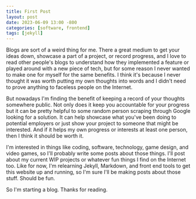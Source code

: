 ```yaml
---
title: First Post
layout: post
date: 2023-06-09 13:00 -800
categories: [software, frontend]
tags: [jekyll]
---
```

Blogs are sort of a weird thing for me. There a great medium to get your ideas down, showcase a part of a project, or record progress, and I love to read other people's blogs to understand how they implemented a feature or played around with a new piece of tech, but for some reason I never wanted to make one for myself for the same benefits. I think it's because I never thought it was worth putting my own thoughts into words and I didn't need to prove anything to faceless people on the Internet.

But nowadays I'm finding the benefit of keeping a record of your thoughts somewhere public. Not only does it keep you accountable for your progress but it can be pretty helpful to some random person scraping through Google looking for a solution. It can help showcase what you've been doing to potential employers or just show your project to someone that might be interested. And if it helps my own progress or interests at least one person, then I think it should be worth it.

I'm interested in things like coding, software, technology, game design, and video games, so I'll probably write some posts about those things. I'll post about my current WIP projects or whatever fun things I find on the Internet too. Like for now, I'm relearning Jekyll, Markdown, and front end tools to get this website up and running, so I'm sure I'll be making posts about those stuff. Should be fun.

So I'm starting a blog. Thanks for reading.
